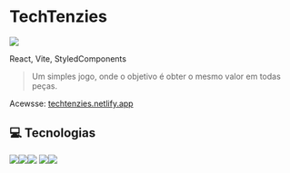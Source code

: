 # TechTenzies

<img src="https://i.imgur.com/9RdKI4k.jpg" />

React, Vite, StyledComponents
>Um simples jogo, onde o objetivo é obter o mesmo valor em todas peças.

Acewsse: <a href='https://techtenzies.netlify.app/'>techtenzies.netlify.app</a>

## 💻 **Tecnologias**

<img src='https://img.shields.io/badge/JavaScript-F7DF1E?style=for-the-badge&logo=javascript&logoColor=black' /><img src='https://img.shields.io/badge/React-20232A?style=for-the-badge&logo=react&logoColor=61DAFB' /><img src='https://img.shields.io/badge/styled--components-DB7093?style=for-the-badge&logo=styled-components&logoColor=white' />
<img src='https://img.shields.io/badge/HTML5-E34F26?style=for-the-badge&logo=html5&logoColor=white' /><img src='https://img.shields.io/badge/CSS3-1572B6?style=for-the-badge&logo=css3&logoColor=white' />
